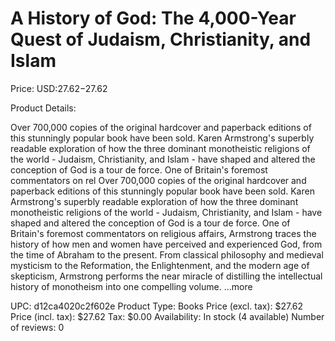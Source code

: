 # A History of God: The 4,000-Year Quest of Judaism, Christianity, and Islam

Price: USD:$27.62-$27.62

Product Details:

Over 700,000 copies of the original hardcover and paperback editions of this stunningly popular book have been sold. Karen Armstrong's superbly readable exploration of how the three dominant monotheistic religions of the world - Judaism, Christianity, and Islam - have shaped and altered the conception of God is a tour de force. One of Britain's foremost commentators on rel Over 700,000 copies of the original hardcover and paperback editions of this stunningly popular book have been sold. Karen Armstrong's superbly readable exploration of how the three dominant monotheistic religions of the world - Judaism, Christianity, and Islam - have shaped and altered the conception of God is a tour de force. One of Britain's foremost commentators on religious affairs, Armstrong traces the history of how men and women have perceived and experienced God, from the time of Abraham to the present. From classical philosophy and medieval mysticism to the Reformation, the Enlightenment, and the modern age of skepticism, Armstrong performs the near miracle of distilling the intellectual history of monotheism into one compelling volume. ...more

UPC: d12ca4020c2f602e
Product Type: Books
Price (excl. tax): $27.62
Price (incl. tax): $27.62
Tax: $0.00
Availability: In stock (4 available)
Number of reviews: 0